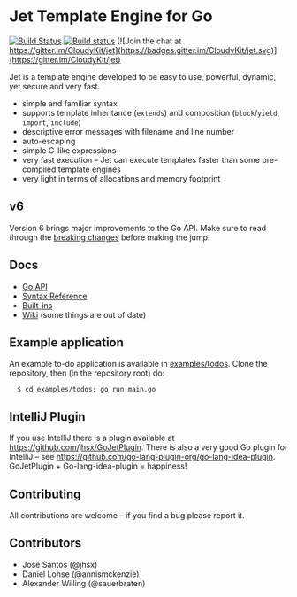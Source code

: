 # Jet Template Engine for Go

[![Build Status](https://travis-ci.org/CloudyKit/jet.svg?branch=master)](https://travis-ci.org/CloudyKit/jet) [![Build status](https://ci.appveyor.com/api/projects/status/5g4whw3c6518vvku?svg=true)](https://ci.appveyor.com/project/CloudyKit/jet) [![Join the chat at https://gitter.im/CloudyKit/jet](https://badges.gitter.im/CloudyKit/jet.svg)](https://gitter.im/CloudyKit/jet)

Jet is a template engine developed to be easy to use, powerful, dynamic, yet secure and very fast.

* simple and familiar syntax
* supports template inheritance (`extends`) and composition (`block`/`yield`, `import`, `include`)
* descriptive error messages with filename and line number
* auto-escaping
* simple C-like expressions
* very fast execution – Jet can execute templates faster than some pre-compiled template engines
* very light in terms of allocations and memory footprint

## v6

Version 6 brings major improvements to the Go API. Make sure to read through the [breaking changes](./docs/changes.md) before making the jump.

## Docs

- [Go API](https://beta.pkg.go.dev/github.com/CloudyKit/jet/v6)
- [Syntax Reference](./docs/syntax.md)
- [Built-ins](./docs/builtins.md)
- [Wiki](https://github.com/CloudyKit/jet/wiki) (some things are out of date)

## Example application

An example to-do application is available in [examples/todos](./examples/todos). Clone the repository, then (in the repository root) do:
```
  $ cd examples/todos; go run main.go
```

## IntelliJ Plugin

If you use IntelliJ there is a plugin available at https://github.com/jhsx/GoJetPlugin.
There is also a very good Go plugin for IntelliJ – see https://github.com/go-lang-plugin-org/go-lang-idea-plugin.
GoJetPlugin + Go-lang-idea-plugin = happiness!

## Contributing

All contributions are welcome – if you find a bug please report it.

## Contributors

- José Santos (@jhsx)
- Daniel Lohse (@annismckenzie)
- Alexander Willing (@sauerbraten)

